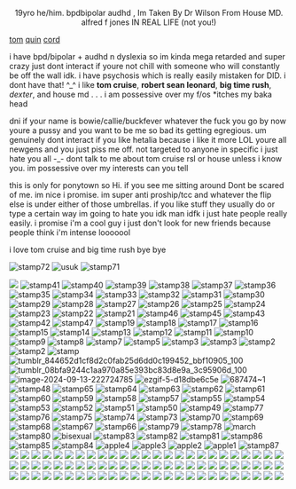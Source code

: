 <p align="center">
19yro he/him. bpdbipolar audhd , Im Taken By Dr Wilson From House MD. alfred f jones IN REAL LIFE (not you!) 

[tom](https://rentry.co/coked-up) [quin](https://rentry.co/quin) [cord](https://rentry.co/leviath)

i have bpd/bipolar + audhd n dyslexia so im kinda mega retarded and super crazy just dont interact if youre not chill with someone who will constantly be off the wall idk. i have psychosis which is really easily mistaken for DID. i dont have that! ^_^ i like **tom cruise**, **robert sean leonard**, **big time rush**, *dexter*, and house md . . . i am possessive over my f/os *itches my baka head

dni if your name is bowie/callie/buckfever whatever the fuck you go by now youre a pussy and you want to be me so bad its getting egregious. um genuinely dont interact if you like hetalia because i like it more LOL youre all newgens and you just piss me off. not targeted to anyone in specific i just hate you all -_- dont talk to me about tom cruise rsl or house unless i know you. im possessive over my interests can you tell

this is only for ponytown so Hi. if you see me sitting around Dont be scared of me. im nice i promise. im super anti proship/tcc and whatever the flip else is under either of those umbrellas. if you like stuff they usually do or type a certain way im going to hate you idk man idfk i just hate people really easily. i promise i'm a cool guy i just don't look for new friends because people think i'm intense looooool

i love tom cruise and big time rush bye bye
</p>


![stamp72](https://github.com/user-attachments/assets/eec3e0a1-53f5-43b2-8f27-7ef2742e9652)
![usuk](https://github.com/user-attachments/assets/b54e8949-b361-48a1-a85a-f37b9c772b71)
![stamp71](https://github.com/user-attachments/assets/2caec883-7e44-434d-a3e8-a2b790d26767)


![](https://files.catbox.moe/11kfo6.png)
![stamp41](https://github.com/user-attachments/assets/f5d3cff7-cf1a-4acf-93c1-b69dcbe0ff83)
![stamp40](https://github.com/user-attachments/assets/c4ea9b9d-56f6-425c-a2a1-6348be4a0870)
![stamp39](https://files.catbox.moe/66ftxc.gif)
![stamp38](https://github.com/user-attachments/assets/d317a573-59c9-43f0-84a1-c1f02d41f8fb)
![stamp37](https://github.com/user-attachments/assets/9ded5174-13bf-4ff5-b9fa-7a97f033b2cc)
![stamp36](https://github.com/user-attachments/assets/6ea2635c-7e95-40c5-b5fd-1a52f5b27695)
![stamp35](https://github.com/user-attachments/assets/b0bbd0ce-490e-4ca6-87b5-0668bedb90a8)
![stamp34](https://github.com/user-attachments/assets/626461ad-6014-453e-bf48-d43e4f2b3ef9)
![stamp33](https://github.com/user-attachments/assets/7d5ad532-9d53-436d-b40b-94dc9535ac1f)
![stamp32](https://github.com/user-attachments/assets/9df8a719-9ca4-4a1b-b175-31f81e128932)
![stamp31](https://github.com/user-attachments/assets/6a1afb14-eb49-4cbc-bc5c-fcb1e8e2a2a9)
![stamp30](https://github.com/user-attachments/assets/d72c8f7c-dfde-44c1-bfa9-53faf7d960b7)
![stamp29](https://github.com/user-attachments/assets/63389aa1-621e-4cf5-9306-7b16ec7cd2a4)
![stamp28](https://github.com/user-attachments/assets/ab5f7928-b776-43e2-a6c4-2290ed17884f)
![stamp27](https://github.com/user-attachments/assets/0892ad52-9d9b-4151-bc65-998ac8c392bb)
![stamp26](https://github.com/user-attachments/assets/be3dd3be-1cf2-4943-b95a-d94c84d8197d)
![stamp25](https://github.com/user-attachments/assets/c71be83c-d80e-42c1-b729-99602376a849)
![stamp24](https://github.com/user-attachments/assets/0b981b83-9e84-486a-b204-9a45478bb7d5)
![stamp23](https://github.com/user-attachments/assets/0b93a9b1-337d-4b2a-b877-c57cad45efc7)
![stamp22](https://github.com/user-attachments/assets/676e0043-284e-45a5-a443-3f461df80d9a)
![stamp21](https://github.com/user-attachments/assets/ed3f5142-120c-403e-8672-dcb200d4d20e)
![stamp46](https://github.com/user-attachments/assets/248efe41-b856-4bc2-94c3-fcf7ce8b40d1)
![stamp45](https://github.com/user-attachments/assets/4e8c6e71-aa14-4467-86d6-4f9e626ccc61)
![stamp43](https://github.com/user-attachments/assets/f7d13b72-6b84-4f47-8152-0baa322791b4)
![stamp42](https://github.com/user-attachments/assets/a795f1e8-9a7a-4043-a392-cf0748ef5fb6)
![stamp47](https://github.com/user-attachments/assets/4dbf3cdc-674f-47a3-ad7d-e86a51c76147)
![stamp19](https://github.com/user-attachments/assets/574136a7-b39b-43dc-bb16-315029bbf496)
![stamp18](https://github.com/user-attachments/assets/d386c73f-7c07-4ed4-b01e-95bd22fc203e)
![stamp17](https://github.com/user-attachments/assets/5c727f1c-d189-49b1-b470-b2fa8e2e455e)
![stamp16](https://github.com/user-attachments/assets/4e55beb5-80e0-499b-88c9-66c773e00426)
![stamp15](https://github.com/user-attachments/assets/72ad501d-6413-4b01-ae8e-83a5291583c4)
![stamp14](https://github.com/user-attachments/assets/c33df49f-e384-43fd-ba3f-63fd7786cdbd)
![stamp13](https://github.com/user-attachments/assets/ea258fe4-a20d-4e7f-b745-1e1c4177825a)
![stamp12](https://github.com/user-attachments/assets/fd2f5a3a-3428-455f-9619-826366d36920)
![stamp11](https://github.com/user-attachments/assets/eb1158db-32cd-4273-8280-fff10b2b4598)
![stamp10](https://github.com/user-attachments/assets/1f49fc23-8930-4905-bb35-08fde855d038)
![stamp9](https://github.com/user-attachments/assets/d727dc76-f5fb-4e8a-9e93-8174e56e5a8f)
![stamp8](https://github.com/user-attachments/assets/c41f3501-de75-49d7-ba31-fca1d022059e)
![stamp7](https://github.com/user-attachments/assets/b6e0f9b2-e66b-4e54-bbdf-37c9494e7721)
![stamp5](https://github.com/user-attachments/assets/ce3e8541-3b84-404e-ad02-1f5b1d1b9b8d)
![stamp3](https://github.com/user-attachments/assets/b631db96-93a5-4df9-b345-bd1e7de196cb)
![stamp3](https://github.com/user-attachments/assets/da00d705-8558-485c-8dfb-813c6d4df192)
![stamp2](https://github.com/user-attachments/assets/6405d166-c851-44b5-abe8-248c1a71b4fa)
![stamp2](https://github.com/user-attachments/assets/31a61e3f-0b71-4c10-936c-7c73b79ee64c)
![stamp](https://github.com/user-attachments/assets/f3fcd2a0-e1d2-4f99-8305-ae5c06c6cf26)
![tumblr_844652d1cf8d2c0fab25d6dd0c199452_bbf10905_100](https://github.com/user-attachments/assets/38d0fb1e-835a-49fe-8f9a-81bdb3f0005e)
![tumblr_08bfa9244c1aa970a85e393bc83d8e9a_3c95906d_100](https://github.com/user-attachments/assets/e14f6c5c-4541-459b-a464-7f5c2328f778)
![image-2024-09-13-222724785](https://github.com/user-attachments/assets/092a9938-1141-45f1-9372-6126dbea540e)
![ezgif-5-d18dbe6c5e](https://github.com/user-attachments/assets/7419036a-c3c8-4616-9999-4798d1913497)
![687474~1](https://github.com/user-attachments/assets/ff12e854-5771-4cd6-964e-b775c20ade0e)
![stamp48](https://github.com/user-attachments/assets/8db13fd5-3b1b-40fb-80c9-81cf996eb2fc)
![stamp65](https://github.com/user-attachments/assets/b04edc71-edd2-4b8e-930a-599ab4fb6a8c)
![stamp64](https://github.com/user-attachments/assets/b199ccff-378f-46a8-b214-426527734eb1)
![stamp63](https://github.com/user-attachments/assets/20f15404-022b-409f-87a6-a8fae87b0c61)
![stamp62](https://github.com/user-attachments/assets/c606be47-1f04-49b2-9ebe-37e6454c02d9)
![stamp61](https://github.com/user-attachments/assets/a641bd58-a60b-4186-9126-8041e75b456b)
![stamp60](https://github.com/user-attachments/assets/4bbf67e2-67f1-4ee4-aa5f-cdd9ce27d88c)
![stamp59](https://github.com/user-attachments/assets/70e3ecf6-e51e-44a1-ae95-48edcf4c3543)
![stamp58](https://github.com/user-attachments/assets/59e866df-07c5-4da3-b3cf-4199a67072ec)
![stamp57](https://github.com/user-attachments/assets/61fcfc7a-7d8f-4dd2-86b5-3610176c0f11)
![stamp55](https://github.com/user-attachments/assets/8801f8d2-2b2d-42e0-8cf9-bd561a3253b5)
![stamp54](https://github.com/user-attachments/assets/380a2265-1edc-47bb-885b-e9e8069067a7)
![stamp53](https://github.com/user-attachments/assets/c1582a20-e267-4365-b148-4c58a21e29b0)
![stamp52](https://github.com/user-attachments/assets/b2dc4377-598d-429c-aac1-ef6dfafa04fd)
![stamp51](https://github.com/user-attachments/assets/d70cf3c2-26e5-455f-a9f9-48420d4d3d15)
![stamp50](https://github.com/user-attachments/assets/2dc1bb07-6b70-4fa4-ad6e-7c02d5823761)
![stamp49](https://github.com/user-attachments/assets/a5809478-6e3e-45ca-9d73-645af6ae18d9)
![stamp77](https://github.com/user-attachments/assets/afc9ee7f-5483-40f3-b5df-adb0e274c3ac)
![stamp76](https://github.com/user-attachments/assets/8d93a473-55a6-441d-a6b3-e86fa89e0862)
![stamp75](https://github.com/user-attachments/assets/e93a25d8-620b-4043-ac7e-a83d779000a3)
![stamp74](https://github.com/user-attachments/assets/b0c7fa74-a99f-4094-aa08-d47df53b8b20)
![stamp73](https://github.com/user-attachments/assets/241395b2-64a6-4a42-acee-f78793f1b6c1)
![stamp70](https://github.com/user-attachments/assets/2f15c726-ea66-45ff-8a1b-7f0b4814744a)
![stamp69](https://github.com/user-attachments/assets/ea0d863a-ffe4-44fd-8b6c-7d03216da672)
![stamp68](https://github.com/user-attachments/assets/c9172ce7-bb2b-4116-a0d3-7c7021945874)
![stamp67](https://github.com/user-attachments/assets/7f1127f3-9c73-49f5-b662-189d0cbf0bdc)
![stamp66](https://github.com/user-attachments/assets/394e263e-f1d7-4436-86b7-29a36f1ca16b)
![stamp79](https://github.com/user-attachments/assets/5dee46c7-e1e9-4e5d-96ec-6ae5a67b416a)
![stamp78](https://github.com/user-attachments/assets/1998535d-59ea-470d-b4f8-f5fcf0b93b6b)
![march](https://github.com/user-attachments/assets/f66e302f-0913-428a-8cd6-0f4da4dff671)
![stamp80](https://github.com/user-attachments/assets/86afbadd-23b9-432e-bbd4-25d1808ed64f)
![bisexual](https://github.com/user-attachments/assets/9f89f27e-75dc-409b-af9f-98c334318c54)
![stamp83](https://github.com/user-attachments/assets/1f52b1e8-657f-47db-9af7-fb27dff2db89)
![stamp82](https://github.com/user-attachments/assets/83792edc-0ccc-4f99-8429-d2a49e4545e3)
![stamp81](https://github.com/user-attachments/assets/7d317473-4898-4394-9c8d-523710f93d02)
![stamp86](https://github.com/user-attachments/assets/f401bdb1-b50d-4d85-b667-884b50a51b8c)
![stamp85](https://github.com/user-attachments/assets/4f76471a-3b05-4980-8d88-20e17c40ab95)
![stamp84](https://github.com/user-attachments/assets/7d10a3f1-9b1f-4be6-9792-a15a74ad8267)
![apple4](https://github.com/user-attachments/assets/f1ac6124-3f18-43b5-aae0-d8f8f818b1e9)
![apple3](https://github.com/user-attachments/assets/6129928d-b1c3-471b-9bd5-62926a56e8fd)
![apple2](https://github.com/user-attachments/assets/6f97093a-eed5-46f4-9b38-88e38d6ac5cc)
![apple1](https://github.com/user-attachments/assets/2a724430-e5ec-4c35-92b0-5151f02e22fb)
![stamp87](https://github.com/user-attachments/assets/932a166e-6356-4a3e-ae41-708f46a7a44d)
![](https://files.catbox.moe/d6ddn4.png)
![](https://files.catbox.moe/78mr43.gif)
![](https://files.catbox.moe/599jpp.png)
![](https://files.catbox.moe/7naqjq.png)
![](https://files.catbox.moe/p64ax0.png)
![](https://files.catbox.moe/std6v9.png)
![](https://files.catbox.moe/ekjpmx.png)
![](https://files.catbox.moe/swvbcu.gif)
![](https://files.catbox.moe/91f1p6.gif)
![](https://files.catbox.moe/jltg03.png)
![](https://files.catbox.moe/mzxhch.gif)
![](https://files.catbox.moe/kkaouh.png)
![](https://files.catbox.moe/46dgjp.gif)
![](https://files.catbox.moe/k70p75.png)
![](https://files.catbox.moe/826afb.png)
![](https://files.catbox.moe/1erz9c.png)
![](https://files.catbox.moe/k7oxdr.png)
![](https://files.catbox.moe/g9xpun.png)
![](https://files.catbox.moe/4o7q74.png)
![](https://files.catbox.moe/4nbzj4.png)
![](https://files.catbox.moe/5kofqu.png)
![](https://files.catbox.moe/aqgb5w.png)
![](https://files.catbox.moe/qm1rf6.png)
![](https://files.catbox.moe/gxf204.png)
![](https://files.catbox.moe/qv59bj.png)
![](https://files.catbox.moe/f46tsa.png)
![](https://i.postimg.cc/sDckkTkG/stamp105.gif)
![](https://i.postimg.cc/TPyBWfpn/stamp106.png)
![](https://i.postimg.cc/vmpkrkVk/stamp107.png)
![](https://i.postimg.cc/NjCWM5fg/stamp108.gif)
![](https://i.postimg.cc/4dVMBPvd/stamp109.png)
![](https://i.postimg.cc/Fzx6QKBX/stamp110.png)
![](https://i.postimg.cc/ZYP2NfKs/stamp111.png)
![](https://i.postimg.cc/282tcVW4/stamp112.png)
![](https://i.postimg.cc/8P13mh7p/stamp113.png)
![](https://i.postimg.cc/x1Z4Qht8/stamp114.png)
![](https://i.postimg.cc/V6QZrMyc/stamp115.png)
![](https://i.postimg.cc/B6TYx6sP/stamp116.gif)
![](https://i.postimg.cc/d3JWnYtH/stamp117.gif)
![](https://i.postimg.cc/WzS5HHd2/stamp118.jpg)
![](https://i.postimg.cc/FFxCz7D2/stamp119.gif)
![](https://i.postimg.cc/KvvqMxW4/stamp120.gif)
![](https://i.postimg.cc/FF6tNTGY/stamp121.jpg)
![](https://i.postimg.cc/bNS7J1F3/stamp122.jpg)
![](https://i.postimg.cc/CxyWfd3Y/stamp123.png)
![](https://i.postimg.cc/43sqBq4S/stamp124.png)
![](https://i.postimg.cc/mgQK3B49/stamp125.gif)
![](https://i.postimg.cc/BvpyypXQ/stamp126.gif)
![](https://i.postimg.cc/j2LhMQJ9/stamp127.png)
![](https://i.postimg.cc/tCn5Pkbn/stamp128.png)
![](https://files.catbox.moe/rwtnu8.gif)
![](https://files.catbox.moe/iz2ha5)
![](https://files.catbox.moe/0hxyd0.gif)
![](https://files.catbox.moe/tx7tkl.gif)
![](https://i.postimg.cc/QMvq7KwH/stamp134.gif)
![](https://file.garden/ZxWiLm8hkRvyuHo8/d3dyxb5-2efb85c0-a54c-4069-8231-c86f7c975c37.png)
![](https://file.garden/ZxWiLm8hkRvyuHo8/tumblr_1d170e2f64bc6570b20053f02696e07e_7265c5c5_100.png)
![](https://files.catbox.moe/lsksis.png)
![](https://files.catbox.moe/6w3pjb.png)
![](https://i.postimg.cc/Znp1BQHb/stamp135.png)
![](https://i.postimg.cc/CLwvsdLH/68747470733a2f2f6d656469612e646973636f72646170702e6e65742f6174746163686d656e74732f313038353032363434.webp)
![](https://i.postimg.cc/JznPSgXs/68747470733a2f2f6d656469612e646973636f72646170702e6e65742f6174746163686d656e74732f313038353032363434.webp)
![](https://i.postimg.cc/3NTt6xjh/432990003-1bc280c3-e560-4bee-a458-73f58624b2d7.gif)
![](https://i.postimg.cc/sgNwzcPw/68747470733a2f2f6d656469612e646973636f72646170702e6e65742f6174746163686d656e74732f313038353032363434.gif)
![](https://i.postimg.cc/zvFx1Ypg/432990006-92b10d64-147a-44d4-9e7f-05276866a101.png)
![](https://i.postimg.cc/vT7GFTpt/stamp136.gif)
![](https://i.postimg.cc/h4J0cxZG/stamp144.gif)
![](https://i.postimg.cc/SNC7z4hF/stamp145.gif)
![](https://i.postimg.cc/59ZS00DS/stamp146.gif)
![](https://i.postimg.cc/W4B04YHb/stamp147.gif)
![](https://i.postimg.cc/j2KNHwTp/stamp148.gif)
![](https://i.postimg.cc/C1bknC3C/stamp149.png)
![](https://i.postimg.cc/mrPrM45N/stamp150.gif)
![](https://i.postimg.cc/4NGb12Zh/stamp151.gif)
![](https://i.postimg.cc/tCzdvdCv/stamp152.gif)
